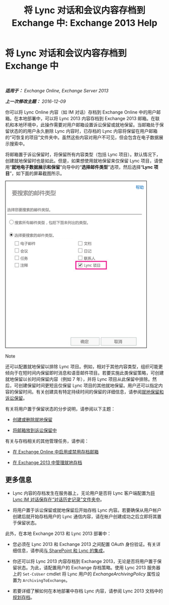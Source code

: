 ﻿---
title: '将 Lync 对话和会议内容存档到 Exchange 中: Exchange 2013 Help'
TOCTitle: 将 Lync 对话和会议内容存档到 Exchange 中
ms:assetid: 3cff970e-e5ed-4a54-88e6-3665d84b5ed7
ms:mtpsurl: https://technet.microsoft.com/zh-cn/library/Dn508399(v=EXCHG.150)
ms:contentKeyID: 59678851
ms.date: 01/11/2018
mtps_version: v=EXCHG.150
ms.translationtype: HT
---

# 将 Lync 对话和会议内容存档到 Exchange 中

 

_**适用于：** Exchange Online, Exchange Server 2013_

_**上一次修改主题：** 2016-12-09_

你可以将 Lync Online 内容（如 IM 对话）存档到 Exchange Online 中的用户邮箱。在本地部署中，可以将 Lync 2013 内容存档到 Exchange 2013 邮箱。在联机和本地环境中，此操作需要对用户邮箱设置诉讼保留或就地保留。当邮箱处于保留状态的的用户永久删除 Lync 内容时，已存档的 Lync 内容将保留在用户邮箱的“可恢复的项目”文件夹中。虽然这些内容对用户不可见，但会包含在电子数据展示搜索中。

将邮箱置于诉讼保留时，将保留所有内容类型（包括 Lync 项目）。默认情况下，创建就地保留时也是如此。但是，如果想使用就地保留来仅保留 Lync 项目，请使用“**就地电子数据展示和保留**”向导中的“**选择邮件类型**”选项，然后选择“**Lync 项目**”，如下面的屏幕截图所示。

![将 Lync 项目置于保留状态](images/Dn508399.691d2324-9fac-4689-8527-c78d387e0e3e(EXCHG.150).jpg "将 Lync 项目置于保留状态")

> [!NOTE]  
> 还可以配置就地保留以排除 Lync 项目。例如，相对于其他内容类型，组织可能更倾向于在短时间内保留即时消息和语音邮件项目。若要实施此类保留策略，可创建就地保留以长时间保留内容（例如 7 年），并将 Lync 项目从此保留中排除。然后，可创建保留时间更短且仅保留 Lync 项目的其他就地保留。用户还可以指定内容的保留时间。有关创建具有特定持续时间的保留的详细信息，请参阅<a href="in-place-hold-and-litigation-hold-exchange-2013-help.md">就地保留和诉讼保留</a>。


有关将用户置于保留状态的分步说明，请参阅以下主题：

  - [创建或删除就地保留](create-or-remove-an-in-place-hold-exchange-2013-help.md)

  - [将邮箱放到诉讼保留中](place-a-mailbox-on-litigation-hold-exchange-2013-help.md)

有关与存档相关的其他管理任务，请参阅：

  - [在 Exchange Online 中启用或禁用存档邮箱](https://technet.microsoft.com/zh-cn/library/jj984357\(v=exchg.150\))

  - [在 Exchange 2013 中管理就地存档](manage-in-place-archives-in-exchange-2013-exchange-2013-help.md)

## 更多信息

  - Lync 内容的存档发生在服务器上，无论用户是否将 Lync 客户端配置为[将 Lync IM 对话保存在“对话历史记录”文件夹中](https://go.microsoft.com/fwlink/p/?linkid=400589)。

  - 将用户置于诉讼保留或就地保留后开始存档 Lync 内容。若要确保从用户帐户创建后就开始存档用户的 Lync 通信内容，请在帐户创建成功之后立即将其置于保留状态。

此外，在本地 Exchange 2013 和 Lync 2013 部署中：

  - 您必须在 Lync 2013 和 Exchange 2013 之间配置 OAuth 身份验证。有关详细信息，请参阅[与 SharePoint 和 Lync 的集成](integration-with-sharepoint-and-lync-exchange-2013-help.md)。

  - 你还可以将 Lync 2013 内容存档到 Exchange 2013，无论是否将用户置于保留状态。为此，请配置用户的 Exchange 存档策略。使用 Lync 2013 服务器上的 `Set-CsUser` cmdlet 将 Lync 用户的 *ExchangeArchivingPolicy* 属性设置为 `ArchivingToExchange`。

  - 若要详细了解如何在本地部署中存档 Lync 内容，请参阅 Lync 2013 文档中的[规划存档](https://go.microsoft.com/fwlink/p/?linkid=400590)。

